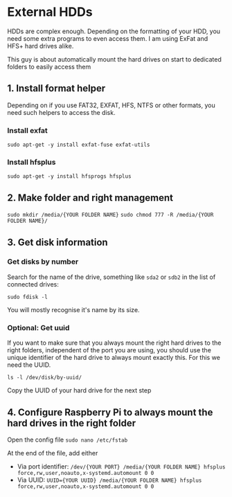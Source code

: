 # External HDDs

HDDs are complex enough. Depending on the formatting of your HDD, you need some extra programs to even access them. I am using ExFat and HFS+ hard drives alike.

This guy is about automatically mount the hard drives on start to dedicated folders to easily access them

## 1. Install format helper
Depending on if you use FAT32, EXFAT, HFS, NTFS or other formats, you need such helpers to access the disk.

### Install exfat
`sudo apt-get -y install exfat-fuse exfat-utils`

### Install hfsplus
`sudo apt-get -y install hfsprogs hfsplus`

## 2. Make folder and right management

`sudo mkdir /media/{YOUR FOLDER NAME}`
`sudo chmod 777 -R /media/{YOUR FOLDER NAME}/`

## 3. Get disk information

### Get disks by number
Search for the name of the drive, something like `sda2` or `sdb2` in the list of connected drives:

`sudo fdisk -l`

You will mostly recognise it's name by its size.

### Optional: Get uuid
If you want to make sure that you always mount the right hard drives to the right folders, independent of the port you are using, you should use the unique identifier of the hard drive to always mount exactly this. For this we need the UUID.

`ls -l /dev/disk/by-uuid/`

Copy the UUID of your hard drive for the next step

## 4. Configure Raspberry Pi to always mount the hard drives in the right folder

Open the config file
`sudo nano /etc/fstab`

At the end of the file, add either

- Via port identifier: `/dev/{YOUR PORT} /media/{YOUR FOLDER NAME} hfsplus force,rw,user,noauto,x-systemd.automount 0 0`
- Via UUID: `UUID={YOUR UUID} /media/{YOUR FOLDER NAME} hfsplus force,rw,user,noauto,x-systemd.automount 0 0`

